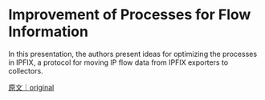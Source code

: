 
# Improvement of Processes for Flow Information

In this presentation, the authors present ideas for optimizing the processes in IPFIX, a protocol for moving IP flow data from IPFIX exporters to collectors.

[原文｜original](https://insights.sei.cmu.edu/library/improvement-of-processes-for-flow-information/)
        